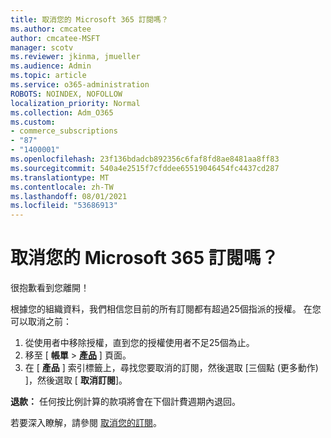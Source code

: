 ```yaml
---
title: 取消您的 Microsoft 365 訂閱嗎？
ms.author: cmcatee
author: cmcatee-MSFT
manager: scotv
ms.reviewer: jkinma, jmueller
ms.audience: Admin
ms.topic: article
ms.service: o365-administration
ROBOTS: NOINDEX, NOFOLLOW
localization_priority: Normal
ms.collection: Adm_O365
ms.custom:
- commerce_subscriptions
- "87"
- "1400001"
ms.openlocfilehash: 23f136bdadcb892356c6faf8fd8ae8481aa8ff83
ms.sourcegitcommit: 540a4e2515f7cfddee65519046454fc4437cd287
ms.translationtype: MT
ms.contentlocale: zh-TW
ms.lasthandoff: 08/01/2021
ms.locfileid: "53686913"
---
```

# <a name="canceling-your-microsoft-365-subscription"></a>取消您的 Microsoft 365 訂閱嗎？

很抱歉看到您離開！
  
根據您的組織資料，我們相信您目前的所有訂閱都有超過25個指派的授權。 在您可以取消之前：

1. 從使用者中移除授權，直到您的授權使用者不足25個為止。
2. 移至 [ **帳單** \> **[產品](https://go.microsoft.com/fwlink/p/?linkid=842054)** ] 頁面。
3. 在 [ **產品** ] 索引標籤上，尋找您要取消的訂閱，然後選取 [三個點 (更多動作) ]，然後選取 [ **取消訂閱**]。

**退款：** 任何按比例計算的款項將會在下個計費週期內退回。

若要深入瞭解，請參閱 [取消您的訂閱](/microsoft-365/commerce/subscriptions/cancel-your-subscription)。